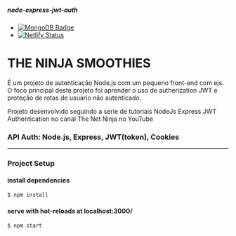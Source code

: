 ##### node-express-jwt-auth 
- [![MongoDB Badge](https://img.shields.io/badge/-Atlas%20MongoDB-6AA127?style=flat-square&labelColor=47A24B&logo=MongoDB&logoColor=white&link=https://www.linkedin.com/in/romulo-s-ramos/)](https://www.linkedin.com/in/romulo-s-ramos/)
- [![Netlify Status](https://api.netlify.com/api/v1/badges/d80069d0-31d1-4253-b62b-90212be743ae/deploy-status)](https://app.netlify.com/sites/rsromulo-sds2-delivery/deploys)

# THE NINJA SMOOTHIES
  É um projeto de autenticação Node.js com um pequeno front-end com ejs. O foco principal deste projeto foi aprender o uso de autherization JWT e proteção de rotas de usuário não autenticado.
  
  Projeto desenvolvido seguindo a serie de tutoriais NodeJs Express JWT Authentication no canal The Net Ninja no YouTube

### API Auth: Node.js, Express, JWT(token), Cookies
---
### Project Setup
#### install dependencies
```bash
$ npm install
```
#### serve with hot-reloads at localhost:3000/

```bash
$ npm start
```
